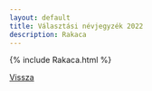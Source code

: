 ```yaml
---
layout: default
title: Választási névjegyzék 2022
description: Rakaca
---
```


{% include Rakaca.html %}

[Vissza](./)